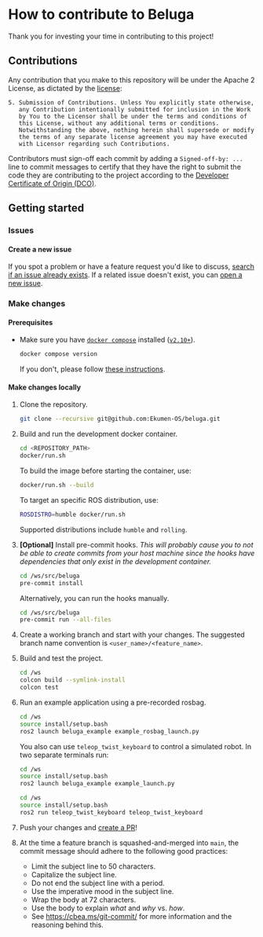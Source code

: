 # How to contribute to Beluga

Thank you for investing your time in contributing to this project!

## Contributions

Any contribution that you make to this repository will
be under the Apache 2 License, as dictated by the
[license](./LICENSE):

~~~
5. Submission of Contributions. Unless You explicitly state otherwise,
   any Contribution intentionally submitted for inclusion in the Work
   by You to the Licensor shall be under the terms and conditions of
   this License, without any additional terms or conditions.
   Notwithstanding the above, nothing herein shall supersede or modify
   the terms of any separate license agreement you may have executed
   with Licensor regarding such Contributions.
~~~

Contributors must sign-off each commit by adding a `Signed-off-by: ...`
line to commit messages to certify that they have the right to submit
the code they are contributing to the project according to the
[Developer Certificate of Origin (DCO)](https://developercertificate.org/).

## Getting started

### Issues

#### Create a new issue

If you spot a problem or have a feature request you'd like to discuss, [search if an issue already exists](https://docs.github.com/en/github/searching-for-information-on-github/searching-on-github/searching-issues-and-pull-requests#search-by-the-title-body-or-comments).
If a related issue doesn't exist, you can [open a new issue](https://github.com/Ekumen-OS/beluga/issues/new/choose).

### Make changes

#### Prerequisites

- Make sure you have [`docker compose`](https://github.com/docker/compose/tree/v2) installed ([`v2.10+`](https://github.com/docker/compose/releases/tag/v2.10.0)).
   ```bash
   docker compose version
   ```
   If you don't, please follow [these instructions](https://docs.docker.com/compose/install/linux/).

#### Make changes locally

1. Clone the repository.
   ```bash
   git clone --recursive git@github.com:Ekumen-OS/beluga.git
   ```

1. Build and run the development docker container.
   ```bash
   cd <REPOSITORY_PATH>
   docker/run.sh
   ```
   To build the image before starting the container, use:
   ```bash
   docker/run.sh --build
   ```
   To target an specific ROS distribution, use:
   ```bash
   ROSDISTRO=humble docker/run.sh
   ```
   Supported distributions include `humble` and `rolling`.

1. **[Optional]** Install pre-commit hooks. _This will probably cause you to not be able to create commits from your host machine since the hooks have dependencies that only exist in the development container._
   ```bash
   cd /ws/src/beluga
   pre-commit install
   ```
   Alternatively, you can run the hooks manually.
   ```bash
   cd /ws/src/beluga
   pre-commit run --all-files
   ```

1. Create a working branch and start with your changes. The suggested branch name convention is `<user_name>/<feature_name>`.

1. Build and test the project.
   ```bash
   cd /ws
   colcon build --symlink-install
   colcon test
   ```

1. <a name="running_an_example"></a>Run an example application using a pre-recorded rosbag.

   ```bash
   cd /ws
   source install/setup.bash
   ros2 launch beluga_example example_rosbag_launch.py
   ```
   You also can use `teleop_twist_keyboard` to control a simulated robot. In two separate terminals run:
   ```bash
   cd /ws
   source install/setup.bash
   ros2 launch beluga_example example_launch.py
   ```
   ```bash
   cd /ws
   source install/setup.bash
   ros2 run teleop_twist_keyboard teleop_twist_keyboard
   ```

1. Push your changes and [create a PR](https://github.com/Ekumen-OS/beluga/compare)!

1. At the time a feature branch is squashed-and-merged into `main`, the commit message should adhere to the following good practices:
   - Limit the subject line to 50 characters.
   - Capitalize the subject line.
   - Do not end the subject line with a period.
   - Use the imperative mood in the subject line.
   - Wrap the body at 72 characters.
   - Use the body to explain _what_ and _why_ vs. _how_.
   - See https://cbea.ms/git-commit/ for more information and the reasoning behind this.
